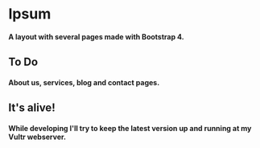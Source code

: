 # Ipsum
#### A layout with several pages made with Bootstrap 4.

## To Do
#### About us, services, blog and contact pages.

###

## It's alive!
#### While developing I'll try to keep the latest version up and running at my Vultr webserver.

